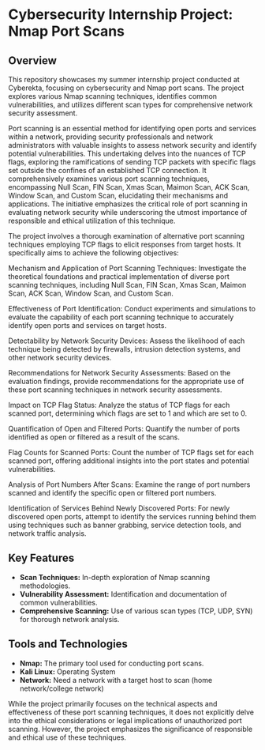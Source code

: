# Cybersecurity Internship Project: Nmap Port Scans

## Overview
This repository showcases my summer internship project conducted at Cyberekta, focusing on cybersecurity and Nmap port scans. The project explores various Nmap scanning techniques, identifies common vulnerabilities, and utilizes different scan types for comprehensive network security assessment.

Port scanning is an essential method for identifying open ports and services within a network, providing security professionals and network administrators with valuable insights to assess network security and identify potential vulnerabilities. This undertaking delves into the nuances of TCP flags, exploring the ramifications of sending TCP packets with specific flags set outside the confines of an established TCP connection. It comprehensively examines various port scanning techniques, encompassing Null Scan, FIN Scan, Xmas Scan, Maimon Scan, ACK Scan, Window Scan, and Custom Scan, elucidating their mechanisms and applications. The initiative emphasizes the critical role of port scanning in evaluating network security while underscoring the utmost importance of responsible and ethical utilization of this technique.

The project involves a thorough examination of alternative port scanning techniques employing TCP flags to elicit responses from target hosts. It specifically aims to achieve the following objectives:

Mechanism and Application of Port Scanning Techniques: Investigate the theoretical foundations and practical implementation of diverse port scanning techniques, including Null Scan, FIN Scan, Xmas Scan, Maimon Scan, ACK Scan, Window Scan, and Custom Scan.

Effectiveness of Port Identification: Conduct experiments and simulations to evaluate the capability of each port scanning technique to accurately identify open ports and services on target hosts.

Detectability by Network Security Devices: Assess the likelihood of each technique being detected by firewalls, intrusion detection systems, and other network security devices.

Recommendations for Network Security Assessments: Based on the evaluation findings, provide recommendations for the appropriate use of these port scanning techniques in network security assessments.

Impact on TCP Flag Status: Analyze the status of TCP flags for each scanned port, determining which flags are set to 1 and which are set to 0.

Quantification of Open and Filtered Ports: Quantify the number of ports identified as open or filtered as a result of the scans.

Flag Counts for Scanned Ports: Count the number of TCP flags set for each scanned port, offering additional insights into the port states and potential vulnerabilities.

Analysis of Port Numbers After Scans: Examine the range of port numbers scanned and identify the specific open or filtered port numbers.

Identification of Services Behind Newly Discovered Ports: For newly discovered open ports, attempt to identify the services running behind them using techniques such as banner grabbing, service detection tools, and network traffic analysis.

## Key Features
- **Scan Techniques:** In-depth exploration of Nmap scanning methodologies.
- **Vulnerability Assessment:** Identification and documentation of common vulnerabilities.
- **Comprehensive Scanning:** Use of various scan types (TCP, UDP, SYN) for thorough network analysis.

## Tools and Technologies
- **Nmap:** The primary tool used for conducting port scans.
- **Kali Linux:** Operating System
- **Network:** Need a network with a target host to scan (home network/college network)

While the project primarily focuses on the technical aspects and effectiveness of these port scanning techniques, it does not explicitly delve into the ethical considerations or legal implications of unauthorized port scanning. However, the project emphasizes the significance of responsible and ethical use of these techniques.


